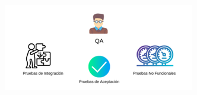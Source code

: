 <h1 class="title" style="display:none">Proceso tradicional de despliegue </h1>

<img src="media\images\despliegue-tradicional-qa.png" alt="Proceso Tradicional de Despliegue" style="margin: 15px 0px;
                                                                            background: none;
                                                                            border: 0;
                                                                            box-shadow: none;">
